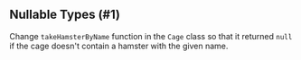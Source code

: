 ## Nullable Types (#1)

Change `takeHamsterByName` function in the `Cage` class so that 
it returned `null` if the cage doesn't contain a hamster with the given name.